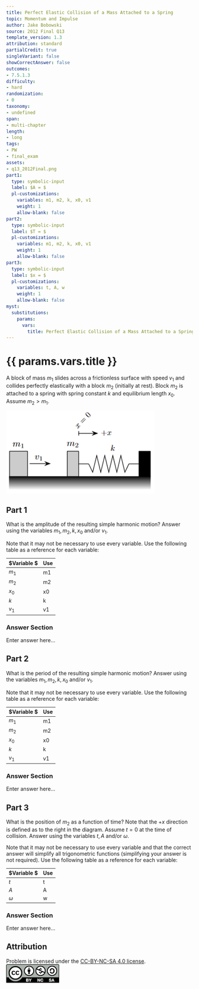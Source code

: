 ```yaml
---
title: Perfect Elastic Collision of a Mass Attached to a Spring
topic: Momentum and Impulse
author: Jake Bobowski
source: 2012 Final Q13
template_version: 1.3
attribution: standard
partialCredit: true
singleVariant: false
showCorrectAnswer: false
outcomes:
- 7.5.1.3
difficulty:
- hard
randomization:
- 0
taxonomy:
- undefined
span:
- multi-chapter
length:
- long
tags:
- PW
- final_exam
assets:
- q13_2012Final.png
part1:
  type: symbolic-input
  label: $A = $
  pl-customizations:
    variables: m1, m2, k, x0, v1
    weight: 1
    allow-blank: false
part2:
  type: symbolic-input
  label: $T = $
  pl-customizations:
    variables: m1, m2, k, x0, v1
    weight: 1
    allow-blank: false
part3:
  type: symbolic-input
  label: $x = $
  pl-customizations:
    variables: t, A, w
    weight: 1
    allow-blank: false
myst:
  substitutions:
    params:
      vars:
        title: Perfect Elastic Collision of a Mass Attached to a Spring
---
```

# {{ params.vars.title }}
A block of mass $m_1$ slides across a frictionless surface with speed $v_1$ and collides perfectly elastically with a block $m_2$ (initially at rest).
Block $m_2$ is attached to a spring with spring constant $k$ and equilibrium length $x_0$.
Assume $m_2 > m_1$.

<img alt="A block of mass m one slides across a frictionless surface with speed v one and collides perfectly elastically with a block m two attached to a spring with spring constant k and equilibrium length x naught." src="q13_2012Final.png" width=400>

## Part 1

What is the amplitude of the resulting simple harmonic motion? Answer using the variables $m_1, m_2, k, x_0$ and/or $v_1$.

Note that it may not be necessary to use every variable. Use the following table as a reference for each variable:

| $Variable $ | Use   |
|----------|-------|
| $m_1$  | m1  |
| $m_2$  | m2  |
| $x_0$  | x0 |
| $k$  | k  |
| $v_1$  | v1  |

### Answer Section

Enter answer here...

## Part 2

What is the period of the resulting simple harmonic motion?
Answer using the variables $m_1, m_2, k, x_0$ and/or $v_1$.

Note that it may not be necessary to use every variable. Use the following table as a reference for each variable:

| $Variable $ | Use   |
|----------|-------|
| $m_1$  | m1  |
| $m_2$  | m2  |
| $x_0$  | x0 |
| $k$  | k  |
| $v_1$  | v1  |

### Answer Section

Enter answer here...

## Part 3

What is the position of $m_2$ as a function of time?
Note that the $+x$ direction is defined as to the right in the diagram.
Assume $t= 0$ at the time of collision.
Answer using the variables $t, A$ and/or $\omega$.

Note that it may not be necessary to use every variable and that the correct answer will simplify all trigonometric functions (simplifying your answer is not required).
Use the following table as a reference for each variable:

| $Variable $ | Use   |
|----------|-------|
| $t$ | t |
| $A$ | A |
| $\omega$ | w |

### Answer Section

Enter answer here...

## Attribution

Problem is licensed under the [CC-BY-NC-SA 4.0 license](https://creativecommons.org/licenses/by-nc-sa/4.0/).<br> ![The Creative Commons 4.0 license requiring attribution-BY, non-commercial-NC, and share-alike-SA license.](https://raw.githubusercontent.com/firasm/bits/master/by-nc-sa.png)